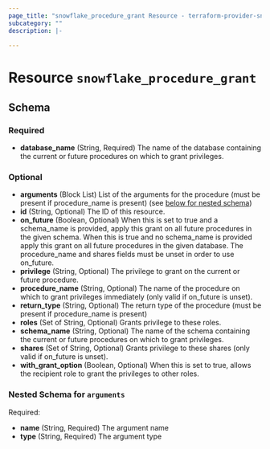 ```yaml
---
page_title: "snowflake_procedure_grant Resource - terraform-provider-snowflake"
subcategory: ""
description: |-
  
---
```


# Resource `snowflake_procedure_grant`





## Schema

### Required

- **database_name** (String, Required) The name of the database containing the current or future procedures on which to grant privileges.

### Optional

- **arguments** (Block List) List of the arguments for the procedure (must be present if procedure_name is present) (see [below for nested schema](#nestedblock--arguments))
- **id** (String, Optional) The ID of this resource.
- **on_future** (Boolean, Optional) When this is set to true and a schema_name is provided, apply this grant on all future procedures in the given schema. When this is true and no schema_name is provided apply this grant on all future procedures in the given database. The procedure_name and shares fields must be unset in order to use on_future.
- **privilege** (String, Optional) The privilege to grant on the current or future procedure.
- **procedure_name** (String, Optional) The name of the procedure on which to grant privileges immediately (only valid if on_future is unset).
- **return_type** (String, Optional) The return type of the procedure (must be present if procedure_name is present)
- **roles** (Set of String, Optional) Grants privilege to these roles.
- **schema_name** (String, Optional) The name of the schema containing the current or future procedures on which to grant privileges.
- **shares** (Set of String, Optional) Grants privilege to these shares (only valid if on_future is unset).
- **with_grant_option** (Boolean, Optional) When this is set to true, allows the recipient role to grant the privileges to other roles.

<a id="nestedblock--arguments"></a>
### Nested Schema for `arguments`

Required:

- **name** (String, Required) The argument name
- **type** (String, Required) The argument type


